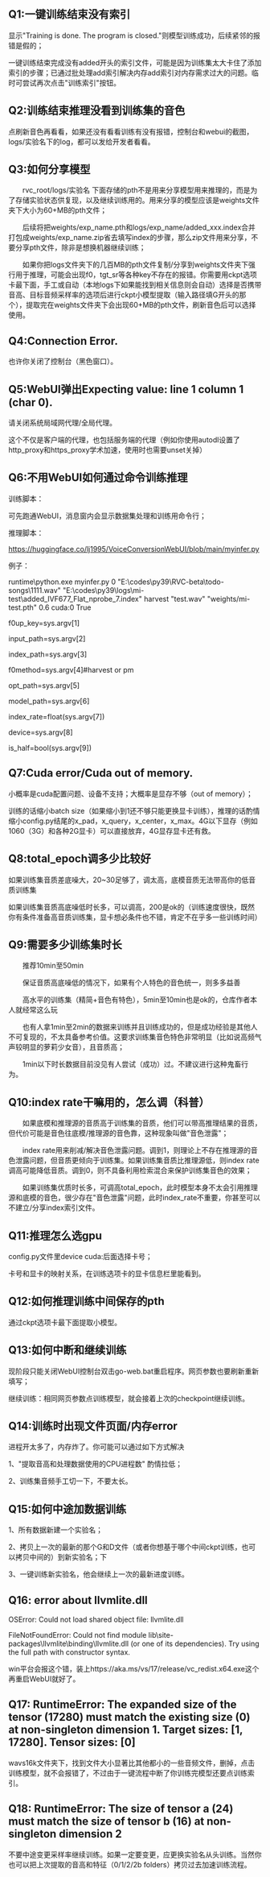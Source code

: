 ## Q1:一键训练结束没有索引

显示"Training is done. The program is closed."则模型训练成功，后续紧邻的报错是假的；


一键训练结束完成没有added开头的索引文件，可能是因为训练集太大卡住了添加索引的步骤；已通过批处理add索引解决内存add索引对内存需求过大的问题。临时可尝试再次点击"训练索引"按钮。


## Q2:训练结束推理没看到训练集的音色
点刷新音色再看看，如果还没有看看训练有没有报错，控制台和webui的截图，logs/实验名下的log，都可以发给开发者看看。


## Q3:如何分享模型
  rvc_root/logs/实验名 下面存储的pth不是用来分享模型用来推理的，而是为了存储实验状态供复现，以及继续训练用的。用来分享的模型应该是weights文件夹下大小为60+MB的pth文件；

  后续将把weights/exp_name.pth和logs/exp_name/added_xxx.index合并打包成weights/exp_name.zip省去填写index的步骤，那么zip文件用来分享，不要分享pth文件，除非是想换机器继续训练；

  如果你把logs文件夹下的几百MB的pth文件复制/分享到weights文件夹下强行用于推理，可能会出现f0，tgt_sr等各种key不存在的报错。你需要用ckpt选项卡最下面，手工或自动（本地logs下如果能找到相关信息则会自动）选择是否携带音高、目标音频采样率的选项后进行ckpt小模型提取（输入路径填G开头的那个），提取完在weights文件夹下会出现60+MB的pth文件，刷新音色后可以选择使用。


## Q4:Connection Error.
也许你关闭了控制台（黑色窗口）。


## Q5:WebUI弹出Expecting value: line 1 column 1 (char 0).
请关闭系统局域网代理/全局代理。


这个不仅是客户端的代理，也包括服务端的代理（例如你使用autodl设置了http_proxy和https_proxy学术加速，使用时也需要unset关掉）


## Q6:不用WebUI如何通过命令训练推理
训练脚本：

可先跑通WebUI，消息窗内会显示数据集处理和训练用命令行；


推理脚本：

https://huggingface.co/lj1995/VoiceConversionWebUI/blob/main/myinfer.py


例子：


runtime\python.exe myinfer.py 0 "E:\codes\py39\RVC-beta\todo-songs\1111.wav" "E:\codes\py39\logs\mi-test\added_IVF677_Flat_nprobe_7.index" harvest "test.wav" "weights/mi-test.pth" 0.6 cuda:0 True


f0up_key=sys.argv[1]

input_path=sys.argv[2]

index_path=sys.argv[3]

f0method=sys.argv[4]#harvest or pm

opt_path=sys.argv[5]

model_path=sys.argv[6]

index_rate=float(sys.argv[7])

device=sys.argv[8]

is_half=bool(sys.argv[9])


## Q7:Cuda error/Cuda out of memory.
小概率是cuda配置问题、设备不支持；大概率是显存不够（out of memory）；


训练的话缩小batch size（如果缩小到1还不够只能更换显卡训练），推理的话酌情缩小config.py结尾的x_pad，x_query，x_center，x_max。4G以下显存（例如1060（3G）和各种2G显卡）可以直接放弃，4G显存显卡还有救。


## Q8:total_epoch调多少比较好

如果训练集音质差底噪大，20~30足够了，调太高，底模音质无法带高你的低音质训练集

如果训练集音质高底噪低时长多，可以调高，200是ok的（训练速度很快，既然你有条件准备高音质训练集，显卡想必条件也不错，肯定不在乎多一些训练时间）


## Q9:需要多少训练集时长
  推荐10min至50min

  保证音质高底噪低的情况下，如果有个人特色的音色统一，则多多益善

  高水平的训练集（精简+音色有特色），5min至10min也是ok的，仓库作者本人就经常这么玩

  也有人拿1min至2min的数据来训练并且训练成功的，但是成功经验是其他人不可复现的，不太具备参考价值。这要求训练集音色特色非常明显（比如说高频气声较明显的萝莉少女音），且音质高；

  1min以下时长数据目前没见有人尝试（成功）过。不建议进行这种鬼畜行为。


## Q10:index rate干嘛用的，怎么调（科普）
  如果底模和推理源的音质高于训练集的音质，他们可以带高推理结果的音质，但代价可能是音色往底模/推理源的音色靠，这种现象叫做"音色泄露"；

  index rate用来削减/解决音色泄露问题。调到1，则理论上不存在推理源的音色泄露问题，但音质更倾向于训练集。如果训练集音质比推理源低，则index rate调高可能降低音质。调到0，则不具备利用检索混合来保护训练集音色的效果；

  如果训练集优质时长多，可调高total_epoch，此时模型本身不太会引用推理源和底模的音色，很少存在"音色泄露"问题，此时index_rate不重要，你甚至可以不建立/分享index索引文件。


## Q11:推理怎么选gpu
config.py文件里device cuda:后面选择卡号；

卡号和显卡的映射关系，在训练选项卡的显卡信息栏里能看到。


## Q12:如何推理训练中间保存的pth
通过ckpt选项卡最下面提取小模型。



## Q13:如何中断和继续训练
现阶段只能关闭WebUI控制台双击go-web.bat重启程序。网页参数也要刷新重新填写；

继续训练：相同网页参数点训练模型，就会接着上次的checkpoint继续训练。


## Q14:训练时出现文件页面/内存error
进程开太多了，内存炸了。你可能可以通过如下方式解决

1、"提取音高和处理数据使用的CPU进程数"  酌情拉低；

2、训练集音频手工切一下，不要太长。



## Q15:如何中途加数据训练
1、所有数据新建一个实验名；

2、拷贝上一次的最新的那个G和D文件（或者你想基于哪个中间ckpt训练，也可以拷贝中间的）到新实验名；下

3、一键训练新实验名，他会继续上一次的最新进度训练。


## Q16: error about llvmlite.dll

OSError: Could not load shared object file: llvmlite.dll

FileNotFoundError: Could not find module lib\site-packages\llvmlite\binding\llvmlite.dll (or one of its dependencies). Try using the full path with constructor syntax.

win平台会报这个错，装上https://aka.ms/vs/17/release/vc_redist.x64.exe这个再重启WebUI就好了。

## Q17: RuntimeError: The expanded size of the tensor (17280) must match the existing size (0) at non-singleton dimension 1.  Target sizes: [1, 17280].  Tensor sizes: [0]

wavs16k文件夹下，找到文件大小显著比其他都小的一些音频文件，删掉，点击训练模型，就不会报错了，不过由于一键流程中断了你训练完模型还要点训练索引。

## Q18: RuntimeError: The size of tensor a (24) must match the size of tensor b (16) at non-singleton dimension 2

不要中途变更采样率继续训练。如果一定要变更，应更换实验名从头训练。当然你也可以把上次提取的音高和特征（0/1/2/2b folders）拷贝过去加速训练流程。

